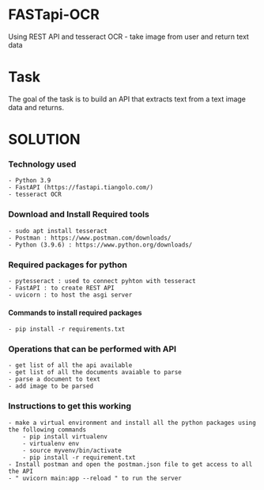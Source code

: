 # FASTapi-OCR

Using REST API and tesseract OCR - take image from user and return text data

# Task
The goal of the task is to build an API that extracts text from a text image data and returns.

# SOLUTION

### Technology used
    - Python 3.9
    - FastAPI (https://fastapi.tiangolo.com/)
    - tesseract OCR
 
### Download and Install Required tools
    - sudo apt install tesseract
    - Postman : https://www.postman.com/downloads/
    - Python (3.9.6) : https://www.python.org/downloads/

### Required packages for python
    - pytesseract : used to connect pyhton with tesseract
    - FastAPI : to create REST API
    - uvicorn : to host the asgi server

#### Commands to install required packages
    - pip install -r requirements.txt

### Operations that can be performed with API
    - get list of all the api available 
    - get list of all the documents avaiable to parse
    - parse a document to text
    - add image to be parsed

### Instructions to get this working
    - make a virtual environment and install all the python packages using the following commands
        - pip install virtualenv
        - virtualenv env
        - source myvenv/bin/activate
        - pip install -r requirement.txt
    - Install postman and open the postman.json file to get access to all the API    
    - " uvicorn main:app --reload " to run the server

